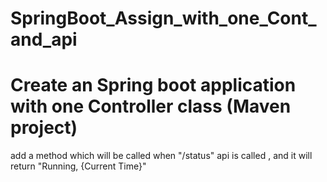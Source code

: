 # SpringBoot_Assign_with_one_Cont_and_api

# Create an Spring boot application with one Controller class (Maven project)
add a method which will be called when "/status" api is called , and it will return "Running, {Current Time}"
